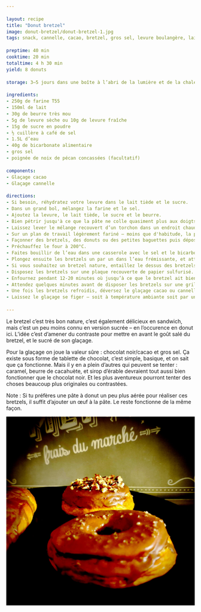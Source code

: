```yaml
---

layout: recipe
title: "Donut bretzel"
image: donut-bretzel/donut-bretzel-1.jpg
tags: snack, cannelle, cacao, bretzel, gros sel, levure boulangère, lait, bicarbonate, repos, levée, boulangerie, sans œuf

preptime: 40 min
cooktime: 20 min
totaltime: 4 h 30 min
yield: 8 donuts

storage: 3–5 jours dans une boîte à l’abri de la lumière et de la chaleur ou emballé dans un torchon comme le pain. 2–3 mois au congélateur.

ingredients:
- 250g de farine T55
- 150ml de lait
- 30g de beurre très mou
- 5g de levure sèche ou 10g de levure fraîche
- 15g de sucre en poudre
- ½ cuillère à café de sel
- 1.5L d’eau
- 40g de bicarbonate alimentaire
- gros sel
- poignée de noix de pécan concassées (facultatif)

components:
- Glaçage cacao
- Glaçage cannelle

directions:
- Si besoin, réhydratez votre levure dans le lait tiède et le sucre.
- Dans un grand bol, mélangez la farine et le sel.
- Ajoutez la levure, le lait tiède, le sucre et le beurre. 
- Bien pétrir jusqu'à ce que la pâte ne colle quasiment plus aux doigts – au robot, quand la pâte se décolle des parois, pas plus. Elle doit néanmoins rester bien souple, donc ajustez farine et liquide en conséquence. 
- Laissez lever le mélange recouvert d’un torchon dans un endroit chaud pendant 1h30–2h. Elle devrait avoir doublé de volume au bout de ce laps de temps.
- Sur un plan de travail légèrement fariné – moins que d'habitude, la pâte doit rester un tout petit peu collante –, abaissez la pâte.
- Façonner des bretzels, des donuts ou des petites baguettes puis déposez-les délicatement sur la plaque de cuisson en les espaçant bien. Couvrez-les d’un torchon propre pour une seconde levée de 30 minutes environ.
- Préchauffez le four à 200°C.
- Faites bouillir de l’eau dans une casserole avec le sel et le bicarbonate puis baissez la température pour avoir une eau tout juste frémissante.
- Plongez ensuite les bretzels un par un dans l’eau frémissante, et attendez qu’ils remontent pour les sortir avec un écumoire et les égoutter sur de l’essuie-tout. Le passage dans le bain doit être rapide, environ 10–15 secondes.
- Si vous souhaitez un bretzel nature, entaillez le dessus des bretzels et saupoudrez de gros sel. Sinon, sautez cette étape.
- Disposez les bretzels sur une plaque recouverte de papier sulfurisé.
- Enfournez pendant 12-20 minutes où jusqu’à ce que le bretzel ait bien bruni, que les entailles se soient développées, et qu’il sonne creux quand vous tapotez le dessous.
- Attendez quelques minutes avant de disposer les bretzels sur une grille de refroidissement. Si vous faites des bretzels nature, arrêtez-vous là.
- Une fois les bretzels refroidis, déversez le glaçage cacao ou cannelle par dessus, puis saupoudrez du gros sel ou des morceaux de noix de pécan, etc.
- Laissez le glaçage se figer – soit à température ambiante soit par un passage rapide au frigo – avant de déguster. 

---
```


Le bretzel c’est très bon nature, c’est également délicieux en sandwich, mais c’est un peu moins connu en version sucrée – en l’occurence en donut ici. L’idée c’est d’amener du contraste pour mettre en avant le goût salé du bretzel, et le sucré de son glaçage.

Pour la glaçage on joue la valeur sûre&nbsp;: chocolat noir/cacao et gros sel. Ça existe sous forme de tablette de chocolat, c’est simple, basique, et on sait que ça fonctionne. Mais il y en a plein d’autres qui peuvent se tenter&nbsp;: caramel, beurre de cacahuète, et sirop d’érable devraient tout aussi bien fonctionner que le chocolat noir. Et les plus aventureux pourront tenter des choses beaucoup plus originales ou contrastées.

Note&nbsp;: Si tu préfères une pâte à donut un peu plus aérée pour réaliser ces bretzels, il suffit d’ajouter un œuf à la pâte. Le reste fonctionne de la même façon.

![Si vous savez la flemme, même pas besoin de faire la forme de bretzel. La forme de donut avec ou sans trou, petit pain ou barre fonctionne très bien aussi, et permet de s’amuser sur la décoration.](../images/donut-bretzel/donut-bretzel-2.jpg)